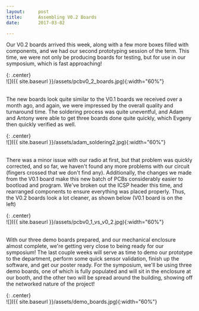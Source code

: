 ```yaml
---
layout:     post
title:      Assembling V0.2 Boards
date:       2017-03-02

---
```


Our V0.2 boards arrived this week, along with a few more boxes filled with components, and we had our second prototyping session of the term. This time, we were not only be producing boards for testing, but for use in our symposium, which is fast approaching!

{: .center}
<br>
![]({{ site.baseurl }}/assets/pcbv0_2_boards.jpg){:width="60%"}
<br><br>

The new boards look quite similar to the V0.1 boards we received over a month ago, and again, we were impressed by the overall quality and turnaround time. The soldering process was quite uneventful, and Adam and Antony were able to get three boards done quite quickly, which Evgeny then quickly verified as well. 

{: .center}
<br>
![]({{ site.baseurl }}/assets/adam_soldering2.jpg){:width="60%"}
<br><br>

There was a minor issue with our radio at first, but that problem was quickly corrected, and so far, we haven't found any more problems with our circuit (fingers crossed that we don't find any). Additionally, the changes we made from the V0.1 board make this new batch of PCBs considerably easier to bootload and program. We've broken out the ICSP header this time, and rearranged components to ensure everything was placed properly. Thus, the V0.2 boards look a lot cleaner, as shown below (V0.1 board is on the left)

{: .center}
<br>
![]({{ site.baseurl }}/assets/pcbv0_1_vs_v0_2.jpg){:width="60%"}
<br><br>

With our three demo boards prepared, and our mechanical enclosure almost complete, we're getting very close to being ready for our symposium! The last couple weeks will serve as time to demo our prototype to the department, perform some quick sensor validation, finish up the software, and get our poster ready. For the symposium, we'll be using three demo boards, one of which is fully populated and will sit in the enclosure at our booth, and the other two will be spread around the building, showing off the networked nature of the project!

{: .center}
<br>
![]({{ site.baseurl }}/assets/demo_boards.jpg){:width="60%"}
<br><br>
